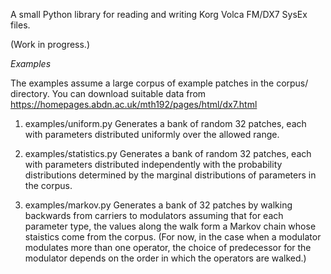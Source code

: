 A small Python library for reading and writing Korg Volca FM/DX7 SysEx files.

(Work in progress.)

*Examples*

The examples assume a large corpus of example patches in the corpus/ directory. You can download suitable data from https://homepages.abdn.ac.uk/mth192/pages/html/dx7.html

1. examples/uniform.py
    Generates a bank of random 32 patches, each with parameters distributed uniformly over the allowed range.

2. examples/statistics.py
    Generates a bank of random 32 patches, each with parameters distributed independently with the probability distributions determined by the marginal distributions of parameters in the corpus.

3. examples/markov.py
    Generates a bank of 32 patches by walking backwards from carriers to modulators assuming that for each parameter type, the values along the walk form a Markov chain whose staistics come from the corpus. (For now, in the case when a modulator modulates more than one operator, the choice of predecessor for the modulator depends on the order in which the operators are walked.)
